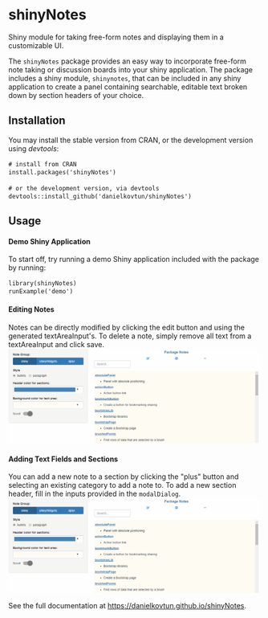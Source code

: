 # shinyNotes
Shiny module for taking free-form notes and displaying them in a customizable UI.

The `shinyNotes` package provides an easy way to incorporate free-form note taking or discussion boards into your shiny application. The package includes a shiny module, `shinynotes`, that can be included in any shiny application to create a panel containing searchable, editable text broken down by section headers of your choice.

## Installation

You may install the stable version from CRAN, or the development version using *devtools*:
```{r}
# install from CRAN
install.packages('shinyNotes')

# or the development version, via devtools
devtools::install_github('danielkovtun/shinyNotes')
```

## Usage

#### Demo Shiny Application
To start off, try running a demo Shiny application included with the package by running:
```{r}
library(shinyNotes)
runExample('demo')
```

#### Editing Notes
Notes can be directly modified by clicking the edit button and using the generated textAreaInput's. To delete a note, simply remove all text from a textAreaInput and click save.
![](docs/edit_notes.gif)

#### Adding Text Fields and Sections
You can add a new note to a section by clicking the "plus" button and selecting an existing category to add a note to. To add a new section header, fill in the inputs provided in the `modalDialog`. 
![](docs/add_category.gif)

See the full documentation at https://danielkovtun.github.io/shinyNotes. 
